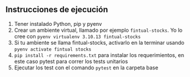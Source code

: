 ## Instrucciones de ejecución

1. Tener instalado Python, pip y pyenv
2. Crear un ambiente virtual, llamado por ejemplo `fintual-stocks`. Yo lo cree con `pyenv virtualenv 3.10.13 fintual-stocks`
3. Si tu ambiente se llama fintual-stocks, activarlo en la terminar usando `pyenv activate fintual stocks`
4. `pip install -r requirements.txt` para instalar los requerimientos, en este caso pytest para correr los tests unitarios
5. Ejecutar los test con el comando `pytest` en la carpeta base